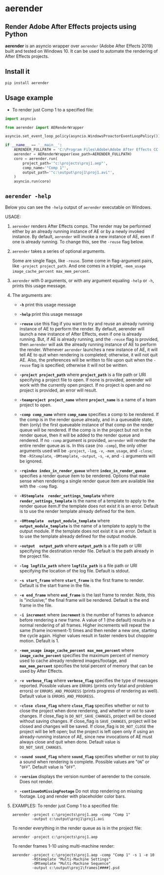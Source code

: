 # aerender

## Render Adobe After Effects projects using Python

**aerender** is an asyncio wrapper over `aerender` (Adobe After Effects 2019)
built and tested on Windows 10. It can be used to automate the rendering of
After Effects projects.

## Install it

    pip install aerender

## Usage example

- To render just Comp 1 to a specified file:

```python
import asyncio

from aerender import AERenderWrapper

asyncio.set_event_loop_policy(asyncio.WindowsProactorEventLoopPolicy())

if __name__ == '__main__':
    AERENDER_FULLPATH = 'C:\Program Files\Adobe\Adobe After Effects CC 2019\Support Files\\aerender'
    aerender = AERenderWrapper(exe_path=AERENDER_FULLPATH)
    coro = aerender.run(
        project_path='"c:\projects\proj1.aep"',
        comp_name='"Comp 1"',
        output_path='"c:\output\proj1\proj1.avi"',
    )
    asyncio.run(coro)
```

## `aerender -help`

Below you can see the `-help` output of `aerender` executable on Windows.

USAGE:
   1. `aerender` renders After Effects comps. The render may be performed either
      by an already running instance of AE or by a newly invoked instance. By
      default, `aerender` will invoke a new instance of AE, even if one is
      already running. To change this, see the `-reuse` flag below.

   2. `aerender` takes a series of optional arguments.

      Some are single flags, like `-reuse`. Some come in flag-argument
      pairs, like `-project project_path`. And one comes in a triplet,
      `-mem_usage image_cache_percent max_mem_percent`.

   3. `aerender` with 0 arguments, or with any argument equaling `-help`
      or `-h`, prints this usage message.

   4. The arguments are:

      - **`-h`**              print this usage message

      - **`-help`**           print this usage message

      - **`-reuse`**          use this flag if you want to try and reuse
                              an already running instance of AE to perform the
                              render.  By default, aerender will launch a new
                              instance of After Effects, even if one is already
                              running.  But, if AE is already running, and the
                              `-reuse` flag is provided, then `aerender` will
                              ask the already running instance of AE to perform
                              the render. Whenever `aerender` launches a new
                              instance of AE, it will tell AE to quit when
                              rendering is completed; otherwise, it will not
                              quit AE. Also, the preferences will be written
                              to file upon quit when the `-reuse` flag is
                              specified; otherwise it will not be written.

      - **`-project project_path`**
                            where **`project_path`** is a file path or URI
                            specifying a project file to open.
                            If none is provided, aerender will work with the
                            currently open project.
                            If no project is open and no project is provided,
                            an error will result.

      - **`-teamproject project_name`**
                            where **`project_name`** is a name of a
                            team project to open.

      - **`-comp comp_name`**
                            where **`comp_name`** specifies a comp to be rendered.
                            If the comp is in the render queue already, and
                            in a queueable state, then (only) the first
                            queueable instance of that comp on the render
                            queue will be rendered. If the comp is in the
                            project but not in the render queue, then it will
                            be added to the render queue and rendered.
                            If no `-comp` argument is provided, `aerender` will
                            render the entire render queue as is. In this
                            case (no `-comp`), the only other arguments used
                            will be `-project`, `-log`, `-v`, `-mem_usage`, and
                            `-close`; the `-RStemplate`, `-OMtemplate`, `-output`,
                            `-s`, `-e`,  and `-i` arguments will be ignored.

      - **`-rqindex index_in_render_queue`**
                            where **`index_in_render_queue`** specifies a
                            render queue item to be rendered. Options that make
                            sense when rendering a single render queue item
                            are available like with the `-comp` flag.

      - **`-RStemplate  render_settings_template`**
                            where **`render_settings_template`**
                            is the name of a template to apply to the render
                            queue item.If the template does not exist it is
                            an error.
                            Default is to use the render template already
                            defined for the item.

      - **`-OMtemplate  output_module_template`**
                            where **`output_module_template`**
                            is the name of a template to apply to the
                            output module. If the template does not exist
                            it is an error.
                            Default is to use the template already defined
                            for the output module.

      - **`-output  output_path`**
                            where **`output_path`** is a file path or URI
                            specifying the destination render file.
                            Default is the path already in the project file.

      - **`-log logfile_path`**
                            where **`logfile_path`** is a file path or URI
                            specifying the location of the log file.
                            Default is stdout.

      - **`-s start_frame`**
                            where **`start_frame`** is the first frame to render.
                            Default is the start frame in the file.

      - **`-e end_frame`**
                            where **`end_frame`** is the last frame to render.
                            Note, this is "inclusive;" the final frame
                            will be rendered.
                            Default is the end frame in the file.

      - **`-i increment`**
                            where **`increment`** is the number of frames to
                            advance before rendering a new frame. A value
                            of 1 (the default) results in a normal rendering
                            of all frames. Higher increments will repeat the
                            same (frame increment-1) times and then render a
                            new one, starting the cycle again. Higher values
                            result in faster renders but choppier motion.
                            Default is 1.

      - **`-mem_usage image_cache_percent max_mem_percent`**
                            where **`image_cache_percent`** specifies the maximum
                            percent of memory used to cache already rendered
                            images/footage, and **`max_mem_percent`** specifies
                            the total percent of memory that can be
                            used by After Effects.

      - **`-v verbose_flag`**
                            where **`verbose_flag`** specifies the type of
                            messages reported.  Possible values are `ERRORS`
                            (prints only fatal and problem errors) or
                            `ERRORS_AND_PROGRESS` (prints progress of rendering
                            as well).
                            Default value is `ERRORS_AND_PROGRESS`.

      - **`-close close_flag`**
                            where **`close_flag`** specifies whether or not to
                            close the project when done rendering, and
                            whether or not to save changes. If close_flag is
                            `DO_NOT_SAVE_CHANGES`, project will be closed
                            without saving changes. If close_flag is
                            `SAVE_CHANGES`, project will be closed and changes
                            will be saved. If close_flag is `DO_NOT_CLOSE` the
                            project will be left open; but the project is
                            left open only if using an already-running
                            instance of AE, since new invocations of AE must
                            always close and quit when done.
                            Default value is `DO_NOT_SAVE_CHANGES`.

      - **`-sound sound_flag`**
                            where **`sound_flag`** specifies whether or not to play
                            a sound when rendering is complete. Possible
                            values are "`ON`" or "`OFF`".
                            Default value is "`OFF`".

      - **`-version`**
                            displays the version number of aerender to the
                            console. Does not render.

      - **`-continueOnMissingFootage`**
                            Do not stop rendering on missing footage. Log and
                            render with placeholder color bars.

   5. EXAMPLES:
      To render just Comp 1 to a specified file:

          aerender -project c:\projects\proj1.aep -comp "Comp 1"
                   -output c:\output\proj1\proj1.avi

      To render everything in the render queue as is in the project file:

          aerender -project c:\projects\proj1.aep

      To render frames 1-10 using multi-machine render:

          aerender -project c:\projects\proj1.aep -comp "Comp 1" -s 1 -e 10
                   -RStemplate "Multi-Machine Settings"
                   -OMtemplate "Multi-Machine Sequence"
                   -output c:\output\proj1\frames[####].psd
